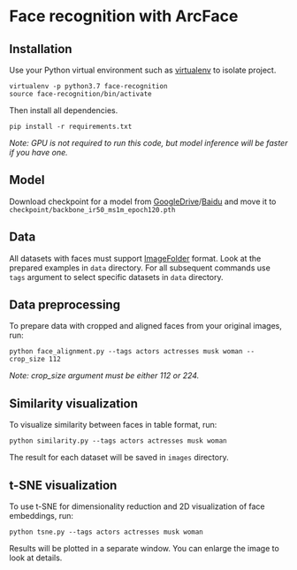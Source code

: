 
# Face recognition with ArcFace



## Installation

Use your Python virtual environment such as [virtualenv](https://virtualenv.pypa.io/en/latest/) to isolate project.

```
virtualenv -p python3.7 face-recognition
source face-recognition/bin/activate
```

Then install all dependencies.

```
pip install -r requirements.txt
```

_Note: GPU is not required to run this code, but model inference will be faster if you have one._

## Model
Download checkpoint for a model from [GoogleDrive](https://drive.google.com/drive/folders/1omzvXV_djVIW2A7I09DWMe9JR-9o_MYh)/[Baidu](https://pan.baidu.com/s/1L8yOF1oZf6JHfeY9iN59Mg#list/path=%2Fms1m-ir50) and move it to `checkpoint/backbone_ir50_ms1m_epoch120.pth`

## Data

All datasets with faces must support [ImageFolder](https://pytorch.org/docs/stable/torchvision/datasets.html#imagefolder) format. Look at the prepared examples in `data` directory. For all subsequent commands use `tags` argument to select specific datasets in `data` directory.

## Data preprocessing
To prepare data with cropped and aligned faces from your original images, run:

```
python face_alignment.py --tags actors actresses musk woman --crop_size 112
```

_Note: crop_size argument must be either 112 or 224._

## Similarity visualization

To visualize similarity between faces in table format, run:

```
python similarity.py --tags actors actresses musk woman
```

The result for each dataset will be saved in `images` directory.

## t-SNE visualization

To use t-SNE for dimensionality reduction and 2D visualization of face embeddings, run:

```
python tsne.py --tags actors actresses musk woman
```

Results will be plotted in a separate window. You can enlarge the image to look at details.
